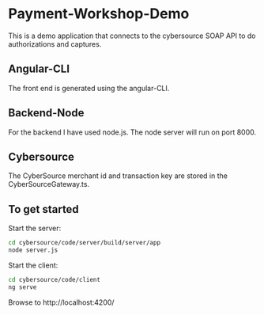 # Payment-Workshop-Demo

This is a demo application that connects to the cybersource SOAP API to do authorizations and captures. 

## Angular-CLI

The front end is generated using the angular-CLI. 

## Backend-Node

For the backend I have used node.js. The node server will run on port 8000. 

## Cybersource 

The CyberSource merchant id and transaction key are stored in the CyberSourceGateway.ts. 

## To get started

Start the server:

```bash
cd cybersource/code/server/build/server/app
node server.js
```

Start the client:

```bash
cd cybersource/code/client
ng serve
```

Browse to http://localhost:4200/